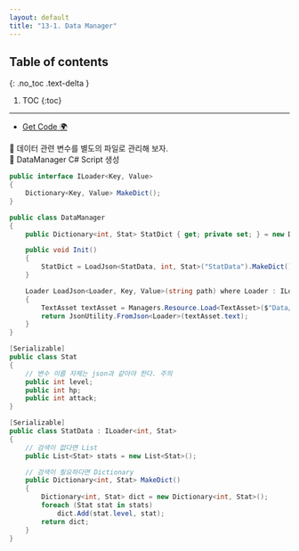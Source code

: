 ```yaml
---
layout: default
title: "13-1. Data Manager"
---
```


## Table of contents
{: .no_toc .text-delta }

1. TOC
{:toc}

---

* [Get Code 🌍](https://github.com/EasyCoding-7/unity_tutorials/tree/13.1)

🥞 데이터 관련 변수를 별도의 파일로 관리해 보자.<br>
🥞 DataManager C# Script 생성

```csharp
public interface ILoader<Key, Value>
{
    Dictionary<Key, Value> MakeDict();
}

public class DataManager
{
    public Dictionary<int, Stat> StatDict { get; private set; } = new Dictionary<int, Stat>();

    public void Init()
    {
        StatDict = LoadJson<StatData, int, Stat>("StatData").MakeDict();
    }

    Loader LoadJson<Loader, Key, Value>(string path) where Loader : ILoader<Key, Value>
    {
		TextAsset textAsset = Managers.Resource.Load<TextAsset>($"Data/{path}");
        return JsonUtility.FromJson<Loader>(textAsset.text);
	}
}
```

```csharp
[Serializable]
public class Stat
{
    // 변수 이름 자체는 json과 같아야 한다. 주의
	public int level;
	public int hp;
	public int attack;
}

[Serializable]
public class StatData : ILoader<int, Stat>
{
    // 검색이 없다면 List
	public List<Stat> stats = new List<Stat>();

    // 검색이 필요하다면 Dictionary
	public Dictionary<int, Stat> MakeDict()
	{
		Dictionary<int, Stat> dict = new Dictionary<int, Stat>();
		foreach (Stat stat in stats)
			dict.Add(stat.level, stat);
		return dict;
	}
}
```

